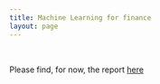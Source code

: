 ```yaml
---
title: Machine Learning for finance
layout: page
---
```

<br>

Please find, for now, the report <a href="https://github.com/geosarr/ml-for-finance/blob/main/ML_for_finance_report.pdf" >here</a> 
